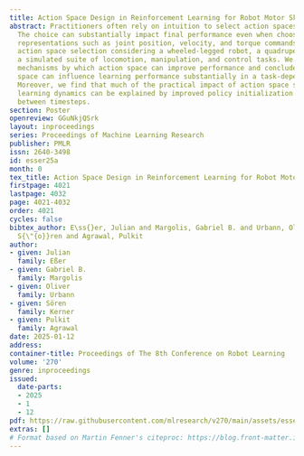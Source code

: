 ```yaml
---
title: Action Space Design in Reinforcement Learning for Robot Motor Skills
abstract: Practitioners often rely on intuition to select action spaces for learning.
  The choice can substantially impact final performance even when choosing among configuration-space
  representations such as joint position, velocity, and torque commands. We examine
  action space selection considering a wheeled-legged robot, a quadruped robot, and
  a simulated suite of locomotion, manipulation, and control tasks. We analyze the
  mechanisms by which action space can improve performance and conclude that the action
  space can influence learning performance substantially in a task-dependent way.
  Moreover, we find that much of the practical impact of action space selection on
  learning dynamics can be explained by improved policy initialization and behavior
  between timesteps.
section: Poster
openreview: GGuNkjQSrk
layout: inproceedings
series: Proceedings of Machine Learning Research
publisher: PMLR
issn: 2640-3498
id: esser25a
month: 0
tex_title: Action Space Design in Reinforcement Learning for Robot Motor Skills
firstpage: 4021
lastpage: 4032
page: 4021-4032
order: 4021
cycles: false
bibtex_author: E\ss{}er, Julian and Margolis, Gabriel B. and Urbann, Oliver and Kerner,
  S{\"{o}}ren and Agrawal, Pulkit
author:
- given: Julian
  family: Eßer
- given: Gabriel B.
  family: Margolis
- given: Oliver
  family: Urbann
- given: Sören
  family: Kerner
- given: Pulkit
  family: Agrawal
date: 2025-01-12
address:
container-title: Proceedings of The 8th Conference on Robot Learning
volume: '270'
genre: inproceedings
issued:
  date-parts:
  - 2025
  - 1
  - 12
pdf: https://raw.githubusercontent.com/mlresearch/v270/main/assets/esser25a/esser25a.pdf
extras: []
# Format based on Martin Fenner's citeproc: https://blog.front-matter.io/posts/citeproc-yaml-for-bibliographies/
---
```

